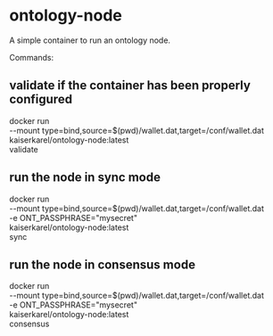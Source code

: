# ontology-node

A simple container to run an ontology node.

Commands:


## validate if the container has been properly configured

docker run \
    --mount type=bind,source=$(pwd)/wallet.dat,target=/conf/wallet.dat
    kaiserkarel/ontology-node:latest \
    validate


## run the node in sync mode

docker run \
    --mount type=bind,source=$(pwd)/wallet.dat,target=/conf/wallet.dat \
    -e ONT_PASSPHRASE="mysecret" \
    kaiserkarel/ontology-node:latest \
    sync


## run the node in consensus mode

docker run \
    --mount type=bind,source=$(pwd)/wallet.dat,target=/conf/wallet.dat \
    -e ONT_PASSPHRASE="mysecret" \
    kaiserkarel/ontology-node:latest \
    consensus
